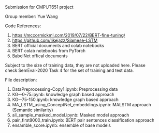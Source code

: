 Submission for CMPUT651 project

Group member: Yue Wang

Code References:
1. https://mccormickml.com/2019/07/22/BERT-fine-tuning/  
2. https://github.com/likejazz/Siamese-LSTM
3. BERT official documents and colab notebooks
4. BERT colab notebooks from PyTorch
5. BabelNet offical documents

Subject to the size of training data, they are not uploaded here. Please check SemEval-2020 Task 4 for the set of training and test data.

File description:
1. DataPreprocessing-Copy1.ipynb: Preprocessing data
2. KG--0-75.ipynb: knowledge graph based approach
3. KG--75-150.ipynb: knowledge graph based approach
4. MA_LSTM_using_ConceptNet_embeddings.ipynb: MALSTM approach (Semantic similarity)
5. all_sample_masked_model.ipynb: Masked model approach
6. pair_first8000_train.ipynb: BERT pair sentences classification approach
7. ensamble_score.ipynb: ensemble of base models
